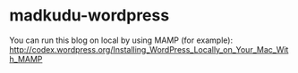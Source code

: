 madkudu-wordpress
=================

You can run this blog on local by using MAMP (for example): 
http://codex.wordpress.org/Installing_WordPress_Locally_on_Your_Mac_With_MAMP
